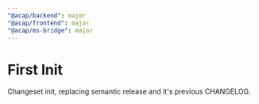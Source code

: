 ```yaml
---
"@acap/backend": major
"@acap/frontend": major
"@acap/ms-bridge": major
---
```


# First Init

Changeset init, replacing semantic release and it's previous CHANGELOG.
